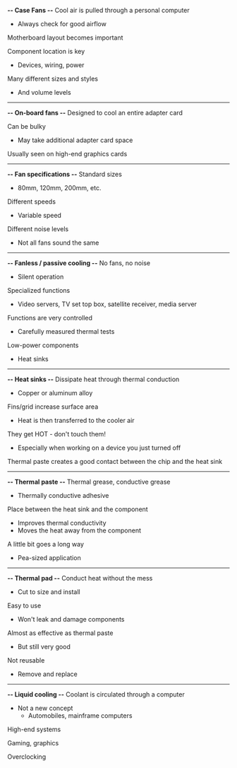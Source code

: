 **-- Case Fans --**
Cool air is pulled through a personal computer
- Always check for good airflow

Motherboard layout becomes important

Component location is key
- Devices, wiring, power

Many different sizes and styles
- And volume levels
---
**-- On-board fans --**
Designed to cool an entire adapter card

Can be bulky
- May take additional adapter card space

Usually seen on high-end graphics cards

---
**-- Fan specifications --**
Standard sizes
- 80mm, 120mm, 200mm, etc.

Different speeds
- Variable speed

Different noise levels
- Not all fans sound the same
---
**-- Fanless / passive cooling --**
No fans, no noise
- Silent operation

Specialized functions
- Video servers, TV set top box, satellite receiver, media server

Functions are very controlled
- Carefully measured thermal tests

Low-power components
- Heat sinks
---
**-- Heat sinks --**
Dissipate heat through thermal conduction
- Copper or aluminum alloy

Fins/grid increase surface area
- Heat is then transferred to the cooler air

They get HOT - don't touch them!
- Especially when working on a device you just turned off

Thermal paste creates a good contact between the chip and the heat sink

---
**-- Thermal paste --**
Thermal grease, conductive grease
- Thermally conductive adhesive

Place between the heat sink and the component
- Improves thermal conductivity
- Moves the heat away from the component

A little bit goes a long way
- Pea-sized application
---
**-- Thermal pad --**
Conduct heat without the mess
- Cut to size and install

Easy to use
- Won't leak and damage components

Almost as effective as thermal paste
- But still very good

Not reusable
- Remove and replace
---
**-- Liquid cooling --**
Coolant is circulated through a computer
- Not a new concept
	- Automobiles, mainframe computers

High-end systems

Gaming, graphics

Overclocking